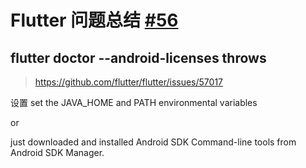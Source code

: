# Flutter 问题总结 [#56](https://github.com/vhxubo/blog/issues/56)

## flutter doctor --android-licenses throws

> https://github.com/flutter/flutter/issues/57017

设置 set the JAVA_HOME and PATH environmental variables

or

 just downloaded and installed Android SDK Command-line tools from Android SDK Manager. 